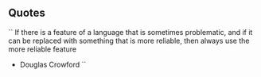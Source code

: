## Quotes

``
If there is a feature of a language that is sometimes problematic, and if it can be replaced with something that is more reliable, then always use the more reliable feature
- Douglas Crowford
``




